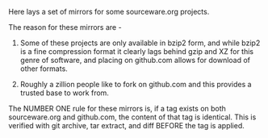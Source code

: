 Here lays a set of mirrors for some sourceware.org projects.

The reason for these mirrors are -

1. Some of these projects are only available in bzip2 form, and while bzip2
   is a fine compression format it clearly lags behind gzip and XZ for
   this genre of software, and placing on github.com allows for download of
   other formats.

2. Roughly a zillion people like to fork on github.com and this provides a
   trusted base to work from.

The NUMBER ONE rule for these mirrors is, if a tag exists on both
sourceware.org and github.com, the content of that tag is identical.
This is verified with git archive, tar extract, and diff BEFORE the
tag is applied.
